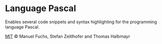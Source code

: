 # Language Pascal

Enables several code snippets and syntax highlighting for the programming language Pascal.

[MIT](LICENSE.md) &copy; Manuel Fuchs, Stefan Zeitlhofer and Thomas Halbmayr
